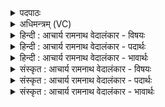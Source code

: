 <details><summary>पदपाठः</summary>

य꣢म्। अ꣢ग्ने। पृत्सु꣡। म꣡र्त्य꣢꣯म्। अ꣡वाः꣢꣯। वा꣡जे꣢꣯षु। यम्। जु꣣नाः꣢। सः। य꣡न्ता꣢꣯। श꣡श्व꣢꣯तीः। इ꣡षः꣢꣯। १४१५।
</details>

<details><summary>अधिमन्त्रम् (VC)</summary>

- अग्निः
- शुनःशेप आजीगर्तिः
- गायत्री
- षड्जः
</details>

<details><summary>हिन्दी : आचार्य रामनाथ वेदालंकार - विषयः</summary>

प्रथम मन्त्र में अग्नि नाम से जगदीश्वर की स्तुति है।
</details>

<details><summary>हिन्दी : आचार्य रामनाथ वेदालंकार - पदार्थः</summary>

पदार्थान्वयभाषाः -  हे(अग्ने)अग्रनायक,तेजस्वी,सर्वान्तर्यामी जगदीश्वर!आप(यं मर्त्यम्)जिस मनुष्य की(पृत्सु)देवासुरसंग्रामों में(अवाः)रक्षा करो, (यम्)और जिसे(वाजेषु)आत्मिक,शारीरिक तथा सामाजिक बल की प्राप्ति के लिए(जुनाः)प्रेरित करो, (सः)वह(शश्वतीः)बहुत सी(इषः)अध्यात्म सम्पदाओं को(यन्ता)प्राप्त कर ले ॥१॥
</details>

<details><summary>हिन्दी : आचार्य रामनाथ वेदालंकार - भावार्थः</summary>

भावार्थभाषाः -  मनुष्य को विजय के लिए और ऐहिक तथा पारलौकिक समृद्धि के लिए अपने पुरुषार्थ के अतिरिक्त परमात्मा की कृपा भी अपेक्षित होती है ॥१॥
</details>

<details><summary>संस्कृत : आचार्य रामनाथ वेदालंकार - विषयः</summary>

तत्रादौ अग्निनाम्ना जगदीश्वरं स्तौति।
</details>

<details><summary>संस्कृत : आचार्य रामनाथ वेदालंकार - पदार्थः</summary>

पदार्थान्वयभाषाः -  हे(अग्ने)अग्रनायक तेजस्विन् सर्वान्तर्यामिन् जगदीश्वर!त्वम्(यं मर्त्यम्)यं मनुष्यम्(पृत्सु)देवासुर-संग्रामेषु(अवाः)रक्षेः, (यम्)यं च(वाजेषु)आत्मिकदैहिकसामाजिकबलप्राप्त्यर्थम्।[निमित्तसप्तम्येषा।] (जुनाः)प्रेरयेः, (सः)असौ(शश्वतीः)बह्वीः।[शश्वदिति बहुनामधेयम्। निघं० ३।१।] (इषः)अध्यात्मसम्पत्तीः(यन्ता)लब्धा स्यात्।[अवाः,जुनाः इति अव रक्षणादौ,जुन गतौ इत्येतयोर्लेटि आडागमे सिपि इकारलोपे रूपम्। यन्ता इत्यत्र यमु उपरमे धातोस्तृन्]॥१॥२
</details>

<details><summary>संस्कृत : आचार्य रामनाथ वेदालंकार - भावार्थः</summary>

भावार्थभाषाः -  मनुष्येण विजयार्थमैहिकपारलौकिकसमृद्ध्यर्थं च स्वपुरुषार्थातिरिक्तं परमात्मनः कृपाप्यपेक्ष्यते ॥१॥
</details>